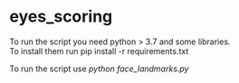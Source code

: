# eyes_scoring

To run the script you need python > 3.7 and some libraries.<br/>
To install them run pip install -r requirements.txt <br/>

To run the script use *python face_landmarks.py <path to image>*